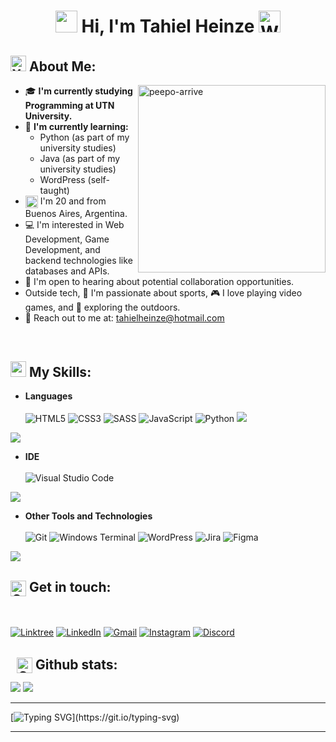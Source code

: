 <h1 align="center"><img src="https://camo.githubusercontent.com/ff4478f93581788c3f10a8961c0622cc36f37c7115f91a6b68443726005d4a43/68747470733a2f2f63756c746f667468657061727479706172726f742e636f6d2f706172726f74732f68642f3630667073706172726f742e676966" width="35" height="35"/><b> Hi, I'm Tahiel Heinze </b><img src="https://raw.githubusercontent.com/Tarikul-Islam-Anik/Telegram-Animated-Emojis/main/People/Waving%20Hand.webp" alt="Waving Hand" width="35" height="35"/></h1>

<h2 style="border-bottom: none; padding-bottom: 0px"><img src="https://raw.githubusercontent.com/Tarikul-Islam-Anik/Animated-Fluent-Emojis/master/Emojis/Objects/X-Ray.png" alt="X-Ray" width="25" height="25" /><span>  About Me:</span></h2>
<img align="right" width="300" alt="peepo-arrive" src="https://media.tenor.com/RWeubXhMGIsAAAAM/peepo-arrive-meme.gif">

- 🎓 **I'm currently studying Programming at UTN University.**
- 📘 **I'm currently learning:**
  - Python (as part of my university studies)
  - Java (as part of my university studies)
  - WordPress (self-taught)
- <img align="center" src="https://cdn-0.emojis.wiki/emoji-pics/apple/argentina-apple.png" alt="Flag Argentina" width="20" height="20"/> I'm 20 and from Buenos Aires, Argentina. 
- 💻 I'm interested in Web Development, Game Development, and backend technologies like databases and APIs.
- 🤝 I'm open to hearing about potential collaboration opportunities.
- Outside tech, 🏅​ I'm passionate about sports, ​🎮 I love playing video games, and 🌴 exploring the outdoors.
- ​📩​ Reach out to me at: <a href="tahielheinze@hotmail.com">tahielheinze@hotmail.com</a>
<br>

<h2><img src="https://media2.giphy.com/media/QssGEmpkyEOhBCb7e1/giphy.gif?cid=ecf05e47a0n3gi1bfqntqmob8g9aid1oyj2wr3ds3mg700bl&rid=giphy.gif" width ="25"><b align="center" style="padding: 0px">  My Skills:</b></h2>

* <b>Languages</b>
  <br>
  </br>
    ![HTML5](https://img.shields.io/badge/html5-%23E34F26.svg?style=for-the-badge&logo=html5&logoColor=white)
    ![CSS3](https://img.shields.io/badge/css3-%231572B6.svg?style=for-the-badge&logo=css3&logoColor=white)
    ![SASS](https://img.shields.io/badge/SASS-hotpink.svg?style=for-the-badge&logo=SASS&logoColor=white)
    ![JavaScript](https://img.shields.io/badge/javascript-%23323330.svg?style=for-the-badge&logo=javascript&logoColor=%23F7DF1E)
    ![Python](https://img.shields.io/badge/python-3670A0?style=for-the-badge&logo=python&logoColor=ffdd54)
    <img src="https://img.shields.io/badge/Java-ED8B00?style=for-the-badge&logo=java&logoColor=white">
  <br>
<img src="https://user-images.githubusercontent.com/73097560/115834477-dbab4500-a447-11eb-908a-139a6edaec5c.gif">

  * <b>IDE</b>
    <br>
    </br>
      ![Visual Studio Code](https://img.shields.io/badge/Visual%20Studio%20Code-0078d7.svg?style=for-the-badge&logo=visual-studio-code&logoColor=white)
    <br>
<img src="https://user-images.githubusercontent.com/73097560/115834477-dbab4500-a447-11eb-908a-139a6edaec5c.gif">

* <b>Other Tools and Technologies</b>
  <br>
  </br>
    ![Git](https://img.shields.io/badge/git-%23F05033.svg?style=for-the-badge&logo=git&logoColor=white)
    ![Windows Terminal](https://img.shields.io/badge/Windows%20Terminal-%234D4D4D.svg?style=for-the-badge&logo=windows-terminal&logoColor=white)
    ![WordPress](https://img.shields.io/badge/WordPress-%23117AC9.svg?style=for-the-badge&logo=WordPress&logoColor=white)
    ![Jira](https://img.shields.io/badge/jira-%230A0FFF.svg?style=for-the-badge&logo=jira&logoColor=white)
    ![Figma](https://img.shields.io/badge/figma-%23F24E1E.svg?style=for-the-badge&logo=figma&logoColor=white)
  <br>
<img src="https://user-images.githubusercontent.com/73097560/115834477-dbab4500-a447-11eb-908a-139a6edaec5c.gif">
 <br>
 
<h2><img align="center" src="https://raw.githubusercontent.com/Tarikul-Islam-Anik/Telegram-Animated-Emojis/main/People/Call%20Me%20Hand.webp" alt="Call Me Hand" width="25" height="25"/><b style="padding: 0px">  Get in touch:</b></h2>
<br>

  <a href="https://linktr.ee/tnheinze">![Linktree](https://img.shields.io/badge/linktree-1de9b6?style=for-the-badge&logo=linktree&logoColor=white)</a>
  <a href="https://www.linkedin.com/in/tahielheinze/">![LinkedIn](https://img.shields.io/badge/linkedin-%230077B5.svg?style=for-the-badge&logo=linkedin&logoColor=white)</a>
  <a href="mailto:tahielheinze@hotmail.com" target="_blank">![Gmail](https://img.shields.io/badge/Email-D14836?style=for-the-badge&logo=gmail&logoColor=white)</a>
  <a href="https://www.instagram.com/tnheinze/">![Instagram](https://img.shields.io/badge/INSTAGRAM-%23E4405F.svg?style=for-the-badge&logo=Instagram&logoColor=white)</a>
  <a href="https://discord.com/">![Discord](https://img.shields.io/badge/tahiel.11-%237289DA.svg?style=for-the-badge&logo=discord&logoColor=white)</a>
 <br>
 </br>
<h2 style="margin: 5px 10px"><img align="center" src="https://raw.githubusercontent.com/Tarikul-Islam-Anik/Telegram-Animated-Emojis/main/Objects/Chart%20Increasing.webp" alt="Chart Increasing" width="25" height="25"/><b>  Github stats:</b></h2> 

[![](https://github-readme-stats.vercel.app/api?username=tahielheinze&show_icons=true&theme=tokyonight&hide_border=true&locale=en)](https://github.com/tahielheinze)
[![](https://github-readme-streak-stats.herokuapp.com/?user=tahielheinze&theme=material-palenight)](https://github.com/tahielheinze)
</div>

---

[![Typing SVG](https://readme-typing-svg.herokuapp.com?font=Ubuntu&color=%230EAA20&vCenter=true&lines=Thanks+for+stopping+by!+See+you!)](https://git.io/typing-svg)

------
